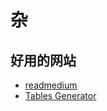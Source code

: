 # 杂

## 好用的网站

- [readmedium](https://readmedium.com/)
- [Tables Generator](https://www.tablesgenerator.com/markdown_tables#)
